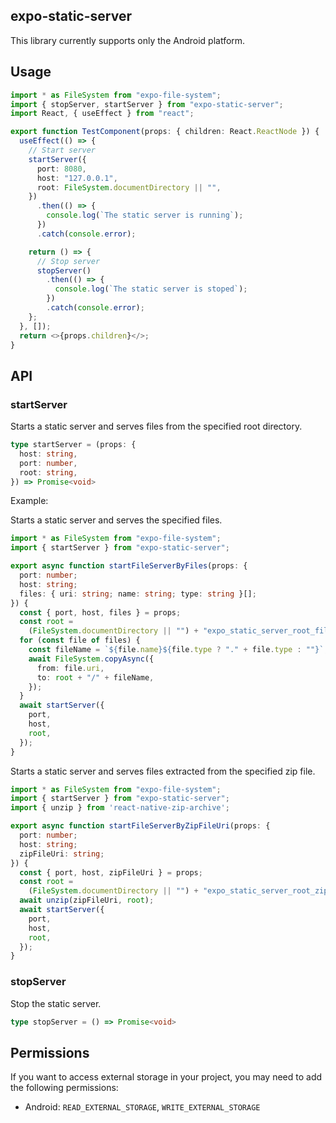 expo-static-server
----
This library currently supports only the Android platform.

## Usage

```Typescript
import * as FileSystem from "expo-file-system";
import { stopServer, startServer } from "expo-static-server";
import React, { useEffect } from "react";

export function TestComponent(props: { children: React.ReactNode }) {
  useEffect(() => {
    // Start server
    startServer({
      port: 8080,
      host: "127.0.0.1",
      root: FileSystem.documentDirectory || "",
    })
      .then(() => {
        console.log(`The static server is running`);
      })
      .catch(console.error);

    return () => {
      // Stop server
      stopServer()
        .then(() => {
          console.log(`The static server is stoped`);
        })
        .catch(console.error);
    };
  }, []);
  return <>{props.children}</>;
}
```

## API 

### startServer
Starts a static server and serves files from the specified root directory.
```typescript
type startServer = (props: {
  host: string,
  port: number,
  root: string,
}) => Promise<void>
```
Example:

Starts a static server and serves the specified files.
```typescript
import * as FileSystem from "expo-file-system";
import { startServer } from "expo-static-server";

export async function startFileServerByFiles(props: {
  port: number;
  host: string;
  files: { uri: string; name: string; type: string }[];
}) {
  const { port, host, files } = props;
  const root =
    (FileSystem.documentDirectory || "") + "expo_static_server_root_files";
  for (const file of files) {
    const fileName = `${file.name}${file.type ? "." + file.type : ""}`;
    await FileSystem.copyAsync({
      from: file.uri,
      to: root + "/" + fileName,
    });
  }
  await startServer({
    port,
    host,
    root,
  });
}


```

Starts a static server and serves files extracted from the specified zip file.

```typescript
import * as FileSystem from "expo-file-system";
import { startServer } from "expo-static-server";
import { unzip } from 'react-native-zip-archive';

export async function startFileServerByZipFileUri(props: {
  port: number;
  host: string;
  zipFileUri: string;
}) {
  const { port, host, zipFileUri } = props;
  const root =
    (FileSystem.documentDirectory || "") + "expo_static_server_root_zip_files";
  await unzip(zipFileUri, root);
  await startServer({
    port,
    host,
    root,
  });
}
```

### stopServer
Stop the static server.
```typescript
type stopServer = () => Promise<void>
```

## Permissions
If you want to access external storage in your project, you may need to add the following permissions:

+ Android: `READ_EXTERNAL_STORAGE`, `WRITE_EXTERNAL_STORAGE`


